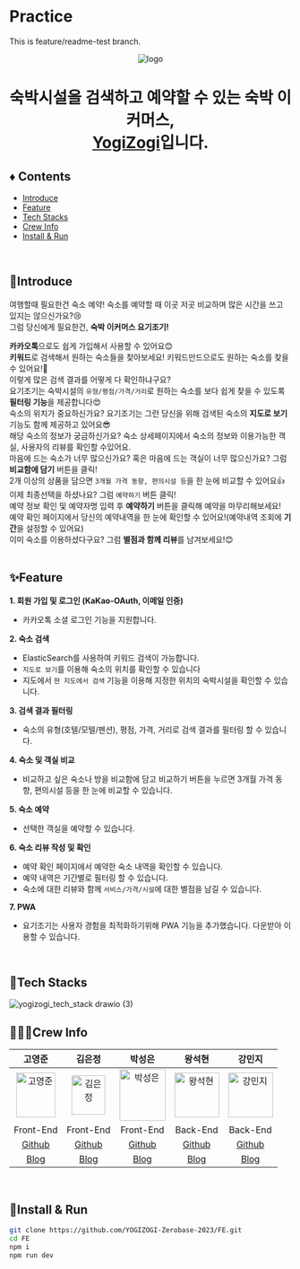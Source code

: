 # Practice

This is feature/readme-test branch.

<p align='center'><img alt='logo' src='https://github.com/YOGIZOGI-Zerobase-2023/FE/assets/116236689/a508c41e-90d7-4cd5-868f-b760d519a916'></p>
<h1 align='center'>숙박시설을 검색하고 예약할 수 있는 숙박 이커머스, <br /> <a href='https://yogizogi.vercel.app/' color='red'>YogiZogi</a>입니다.</h1>

## ♦️ Contents
- [Introduce](#introduce)
- [Feature](#feature)
- [Tech Stacks](#tech-stacks)
- [Crew Info](#crew-info)
- [Install & Run](#install--run)
<br />

## 🎉Introduce
여행할때 필요한건 숙소 예약! 숙소를 예약할 때 이곳 저곳 비교하며 많은 시간을 쓰고 있지는 않으신가요?😢   
그럼 당신에게 필요한건, <strong>숙박 이커머스 요기조기!</strong> 

<strong>카카오톡</strong>으로도 쉽게 가입해서 사용할 수 있어요😊  
<strong>키워드</strong>로 검색해서 원하는 숙소들을 찾아보세요! 키워드만드으로도 원하는 숙소를 찾을 수 있어요!🫢  
이렇게 많은 검색 결과를 어떻게 다 확인하냐구요?  
요기조기는 숙박시설의 `유형/평점/가격/거리`로 원하는 숙소를 보다 쉽게 찾을 수 있도록 <strong>필터링 기능</strong>을 제공합니다😍  
숙소의 위치가 중요하신가요? 요기조기는 그런 당신을 위해 검색된 숙소의 <strong>지도로 보기</strong> 기능도 함께 제공하고 있어요😎  
해당 숙소의 정보가 궁금하신가요? 숙소 상세페이지에서 숙소의 정보와 이용가능한 객실, 사용자의 리뷰를 확인할 수있어요.  
마음에 드는 숙소가 너무 많으신가요? 혹은 마음에 드는 객실이 너무 많으신가요? 그럼 <strong>비교함에 담기</strong> 버튼을 클릭!  
2개 이상의 상품을 담으면 `3개월 가격 동향, 편의시설 등`을 한 눈에 비교할 수 있어요👍   
이제 최종선택을 하셨나요? 그럼 `예약하기` 버튼 클릭!  
예약 정보 확인 및 예약자명 입력 후 <strong>예약하기</strong> 버튼을 클릭해 예약을 마무리해보세요!  
예약 확인 페이지에서 당신의 예약내역을 한 눈에 확인할 수 있어요!(예약내역 조회에 <strong>기간</strong>을 설정할 수 있어요)  
이미 숙소를 이용하셨다구요? 그럼 <strong>별점과 함께 리뷰</strong>를 남겨보세요!😊  
<br />

## ✨Feature
<strong>1. 회원 가입 및 로그인 (KaKao-OAuth, 이메일 인증)</strong>
  - 카카오톡 소셜 로그인 기능을 지원합니다.

<strong>2. 숙소 검색</strong>
  - ElasticSearch를 사용하여 키워드 검색이 가능합니다.
  - `지도로 보기`를 이용해 숙소의 위치를 확인할 수 있습니다
  - 지도에서 `현 지도에서 검색` 기능을 이용해 지정한 위치의 숙박시설을 확인할 수 있습니다.
    
<strong>3. 검색 결과 필터링</strong>
  - 숙소의 유형(호텔/모텔/펜션), 평점, 가격, 거리로 검색 결과를 필터링 할 수 있습니다.

<strong>4. 숙소 및 객실 비교</strong>
  - 비교하고 싶은 숙소나 방을 비교함에 담고 비교하기 버튼을 누르면 3개월 가격 동향, 편의시설 등을 한 눈에 비교할 수 있습니다.

<strong>5. 숙소 예약</strong>
  - 선택한 객실을 예약할 수 있습니다.

<strong>6. 숙소 리뷰 작성 및 확인</strong>
  - 예약 확인 페이지에서 예약한 숙소 내역을 확인할 수 있습니다.
  - 예약 내역은 기간별로 필터링 할 수 있습니다.
  - 숙소에 대한 리뷰와 함께 `서비스/가격/시설`에 대한 별점을 남길 수 있습니다.

<strong>7. PWA</strong>
  - 요기조기는 사용자 경험을 최적화하기위해 PWA 기능을 추가했습니다. 다운받아 이용할 수 있습니다.
<br />

## 🔧Tech Stacks
![yogizogi_tech_stack drawio (3)](https://github.com/YOGIZOGI-Zerobase-2023/FE/assets/116236689/8705ff4a-5526-4392-8eca-f172810ce776)
<br />

## 👩‍👧‍👦Crew Info

|고영준|김은정|박성은|왕석현|강민지|
|:---:|:---:|:---:|:---:|:---:|
|<img src="https://user-images.githubusercontent.com/89354370/159485964-95cade06-01fa-4765-b0ea-5daae66db82b.png" alt="고영준" width=70px height=80px />|<img src="https://github.com/YOGIZOGI-Zerobase-2023/FE/assets/116236689/0b9696da-b45f-48ee-a442-6b317c7926d6" alt="김은정" width=60px height=70px />|<img src="https://user-images.githubusercontent.com/89354370/159486446-3e8bd873-bfaf-4c33-b211-08ac8eee9941.jpg" alt="박성은" width=82px height=92px />|<img src="https://user-images.githubusercontent.com/89354370/159485282-568e61d9-c0da-4f71-914f-5a586f23ba4e.jpg" alt="왕석현" width=80px height=80px />|<img src="https://user-images.githubusercontent.com/89354370/159486647-926d1dd2-5a52-4fc6-8944-3da6cb88748c.jpg" alt="강민지" width=80px height=80px />|
|Front-End|Front-End|Front-End|Back-End|Back-End|
|[Github](https://github.com/cloudedpanther)|[Github](https://github.com/Ryomi-j)|[Github](https://github.com/bbung95)|[Github](https://github.com/wsh096)|[Github](https://github.com/pumkinni)|
|[Blog](https://blog.naver.com/cloudedpanther)|[Blog](https://premubo.tistory.com/)|[Blog](https://velog.io/@bbung)|[Blog](https://velog.io/@wsh096)|[Blog](https://pumkinni.tistory.com/)|
<br/>


## 🔨Install & Run

```bash
git clone https://github.com/YOGIZOGI-Zerobase-2023/FE.git
cd FE
npm i
npm run dev
```
